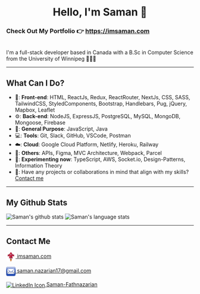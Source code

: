 <h1 align="center">Hello, I'm Saman 👋</h1>

<h3>Check Out My Portfolio 👉 <a href="https://imsaman.com/">https://imsaman.com</a></h3>
<br />
I'm a full-stack developer based in Canada with a B.Sc in Computer Science from the University of Winnipeg 👨🏻‍🎓

---

## What Can I Do?

- 📰: **Front-end**: HTML, ReactJs, Redux, ReactRouter, NextJs, CSS, SASS, TailwindCSS, StyledComponents, Bootstrap, Handlebars, Pug, jQuery, Mapbox, Leaflet
- ⚙️: **Back-end**: NodeJS, ExpressJS, PostgreSQL, MySQL, MongoDB, Mongoose, Firebase
- 🔖: **General Purpose**: JavaScript, Java
- 💻: **Tools**: Git, Slack, GitHub, VSCode, Postman
- ☁️: **Cloud**: Google Cloud Platform, Netlify, Heroku, Railway
- 🤔: **Others**: APIs, Figma, MVC Architecture, Webpack, Parcel
- 🔧: **Experimenting now**: TypeScript, AWS, Socket.io, Design-Patterns, Information Theory
- 👐: Have any projects or collaborations in mind that align with my skills? [Contact me](#my-github-stats)

---

## My Github Stats

<img  width="400" alt="Saman's github stats" src="https://github-readme-stats.vercel.app/api?username=samanfathnazarian&show_icons=true&theme=merko">

<img  width="400" alt="Saman's language stats" src="https://github-readme-stats.vercel.app/api/top-langs/?username=samanfathnazarian&langs_count=10&theme=tokyonight&layout=compact" >

---

## Contact Me

<!-- Adding a paragraph to add space -->
<p>

<a href="https://imsaman.com"><img align="center" src="img/portfolio-icon.png" alt="Portfolio Icon" height="25" width="25" /> imsaman.com</a>

<a href="mailto:saman.nazarian17@gmail.com" target="_blank"><img align="center" src="img/email-icon.png" alt="Email Icon" height="25" width="25" /> saman.nazarian17@gmail.com</a>

<a href="https://www.linkedin.com/in/saman-fathnazarian/" target="_blank"><img align="center" src="https://www.vectorlogo.zone/logos/linkedin/linkedin-icon.svg" alt="LinkedIn Icon" height="25" width="25" /> Saman-Fathnazarian</a>

</p>
